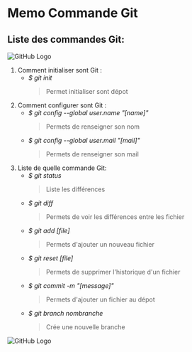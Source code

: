 # Memo Commande Git
## Liste des commandes Git:

![GitHub Logo](https://i.imgur.com/sk2SYH6.png)

1. Comment initialiser sont Git :
    * *$ git init*
      > Permet initialiser sont dépot
2. Comment configurer sont Git :
    * *$ git config --global user.name "[name]"*
      > Permets de renseigner son nom
    * *$ git config --global user.mail "[mail]"*
      > Permets de renseigner son mail
3. Liste de quelle commande Git:
    * *$ git status*
      > Liste les différences
    * *$ git diff*
      > Permets de voir les différences entre les fichier
    * *$ git add [file]*
      > Permets d'ajouter un nouveau fichier
    * *$ git reset [file]*
      > Permets de supprimer l'historique d'un fichier
    * *$ git commit -m "[message]"*
      > Permets d'ajouter un fichier au dépot
    * *$ git branch nombranche*
      > Crée une nouvelle branche

![GitHub Logo](http://www.mpass.fi/wp-content/uploads/2016/09/github-social.png)
